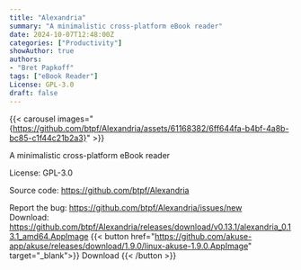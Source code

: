 ```yaml
---
title: "Alexandria"
summary: "A minimalistic cross-platform eBook reader"
date: 2024-10-07T12:48:00Z
categories: ["Productivity"]
showAuthor: true
authors:
- "Bret Papkoff"
tags: ["eBook Reader"]
License: GPL-3.0
draft: false
---
```


{{< carousel images="{https://github.com/btpf/Alexandria/assets/61168382/6ff644fa-b4bf-4a8b-bc85-c1f44c21b2a3}" >}}

A minimalistic cross-platform eBook reader

License: GPL-3.0

Source code: <https://github.com/btpf/Alexandria>

Report the bug: <https://github.com/btpf/Alexandria/issues/new>  
Download: <https://github.com/btpf/Alexandria/releases/download/v0.13.1/alexandria_0.13.1_amd64.AppImage>
{{< button href="https://github.com/akuse-app/akuse/releases/download/1.9.0/linux-akuse-1.9.0.AppImage" target="_blank">}}
Download
{{< /button >}}